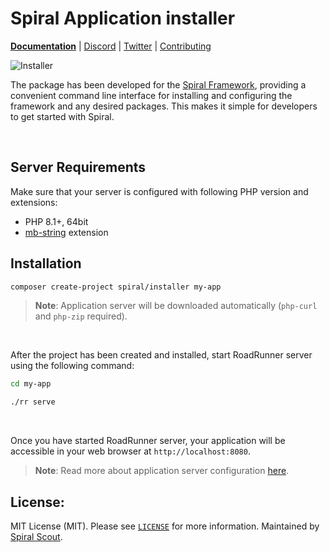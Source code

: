 # Spiral Application installer

[**Documentation**](https://spiral.dev/docs) | [Discord](https://discord.gg/V6EK4he) | [Twitter](https://twitter.com/spiralphp) | [Contributing](https://spiral.dev/docs/overview-contributing/)

![Installer](https://user-images.githubusercontent.com/773481/208850084-891a9d6f-3e70-4a06-af57-4e63c37c9c47.png)

The package has been developed for the [Spiral Framework](https://github.com/spiral/framework/), providing a convenient
command line interface for installing and configuring the framework and any desired packages. This makes it simple for
developers to get started with Spiral.

<br />

## Server Requirements

Make sure that your server is configured with following PHP version and extensions:

* PHP 8.1+, 64bit
* [mb-string](https://www.php.net/manual/en/intro.mbstring.php) extension

## Installation

```bash
composer create-project spiral/installer my-app
```

> **Note**:
> Application server will be downloaded automatically (`php-curl` and `php-zip` required).

<br />

After the project has been created and installed, start RoadRunner server using the following command:

```bash
cd my-app

./rr serve
```

<br />

Once you have started RoadRunner server, your application will be accessible in your web browser
at  `http://localhost:8080`.

> **Note**:
> Read more about application server configuration [here](https://roadrunner.dev/docs).

## License:

MIT License (MIT). Please see [`LICENSE`](./LICENSE) for more information. Maintained
by [Spiral Scout](https://spiralscout.com).
